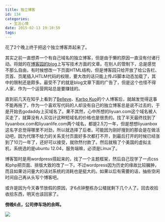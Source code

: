 ```yaml
---
title: 独立博客
id: 134
categories:
  - 生活心情
date: 2015-02-13 19:10:59
tags:
---
```


花了2个晚上终于把这个独立博客弄起来了。

其实之前一直想弄一个有自己域名的独立博客，但是由于懒的原因一直没有付诸行动。将就的在[博客园的blog](http://www.cnblogs.com/liyuan989/)上写写技术方面的文章。在别人的管制下，总是感觉不那么自由，有时候想改一下页面HTML结构，但是博客园只给开放了给公告栏、页首、页尾插入HTLM代码的权限，要大改的话只能上传JS脚本动态加载了，其中的限制还是颇多。最受不了的就是blog文章下面的广告了，但是这个也怪不得人家，作为一个运营网站总是要赚钱的。

直到前几天在知乎上看到了[Belleve](http://typeof.net/)、[Karbo Kuo](http://www.byvoid.com/)的个人博客后，就越发觉得这事不能再拖了，作为一个喜欢写代码的人却没有自己的独立博客总是说不过去的，于是开始去godaddy上买域名了。果不其然，心中所想的liyuan.com这个域名被人买走了，就算没有人买估计这种短域名的价格也是很贵的。找了半天最终找到了liyuanbox.com和liyuanlife.com两个域名，都是2.5刀一年，但是想想liyuanbox这名字总觉得哪里不对劲，所以就选择了后者。可能因为刚好搜到的那会是在做活动吧，因为代理不给力的关系支付页面好多次都打不开，到最后打开的时候已经涨到了10刀一年了，还好可以接受，就欣然付款了。然后就租了个美国的虚拟主机，系统选的是ubuntu 12.04，服务端嘛，必须是Linux了。

博客暂时是用wordpress搭起来的，找了一个主题框架，然后自己现学了一点css和php把页面、排版大致的改了一下。不过wordpress因为历史的缘故比较臃肿，而且如果访问量大的话对系统的消耗也是挺大的。如果以后有需要的话，抽些空闲时间自己再从头写个博客吧。

或许是因为今天春节放假的原因，才6点钟整栋办公楼就剩下几个人了。回去收拾收拾东西，明天也该回家了。

**傍晚6点，公司停车场的余晖。**

![](/images/blog-independent_blog.JPG)